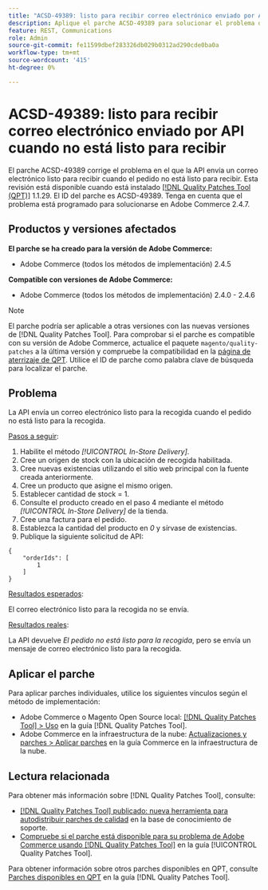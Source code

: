 ```yaml
---
title: "ACSD-49389: listo para recibir correo electrónico enviado por API cuando no está listo para recibir"
description: Aplique el parche ACSD-49389 para solucionar el problema de Adobe Commerce donde la API envía un correo electrónico listo para recibir cuando el pedido no está listo para recibir.
feature: REST, Communications
role: Admin
source-git-commit: fe11599dbef283326db029b0312ad290cde0ba0a
workflow-type: tm+mt
source-wordcount: '415'
ht-degree: 0%

---
```


# ACSD-49389: listo para recibir correo electrónico enviado por API cuando no está listo para recibir

El parche ACSD-49389 corrige el problema en el que la API envía un correo electrónico listo para recibir cuando el pedido no está listo para recibir. Esta revisión está disponible cuando está instalado [[!DNL Quality Patches Tool (QPT)]](https://experienceleague.adobe.com/en/docs/commerce-knowledge-base/kb/announcements/commerce-announcements/magento-quality-patches-released-new-tool-to-self-serve-quality-patches) 1.1.29. El ID del parche es ACSD-49389. Tenga en cuenta que el problema está programado para solucionarse en Adobe Commerce 2.4.7.

## Productos y versiones afectados

**El parche se ha creado para la versión de Adobe Commerce:**

* Adobe Commerce (todos los métodos de implementación) 2.4.5

**Compatible con versiones de Adobe Commerce:**

* Adobe Commerce (todos los métodos de implementación) 2.4.0 - 2.4.6

>[!NOTE]
>
>El parche podría ser aplicable a otras versiones con las nuevas versiones de [!DNL Quality Patches Tool]. Para comprobar si el parche es compatible con su versión de Adobe Commerce, actualice el paquete `magento/quality-patches` a la última versión y compruebe la compatibilidad en la [página de aterrizaje de QPT](https://experienceleague.adobe.com/tools/commerce-quality-patches/index.html). Utilice el ID de parche como palabra clave de búsqueda para localizar el parche.

## Problema

La API envía un correo electrónico listo para la recogida cuando el pedido no está listo para la recogida.

<u>Pasos a seguir</u>:

1. Habilite el método *[!UICONTROL In-Store Delivery]*.
1. Cree un origen de stock con la ubicación de recogida habilitada.
1. Cree nuevas existencias utilizando el sitio web principal con la fuente creada anteriormente.
1. Cree un producto que asigne el mismo origen.
1. Establecer cantidad de stock = 1.
1. Consulte el producto creado en el paso 4 mediante el método *[!UICONTROL In-Store Delivery]* de la tienda.
1. Cree una factura para el pedido.
1. Establezca la cantidad del producto en *0* y sírvase de existencias.
1. Publique la siguiente solicitud de API:

```
{
    "orderIds": [
        1
    ]
}
```

<u>Resultados esperados</u>:

El correo electrónico listo para la recogida no se envía.

<u>Resultados reales</u>:

La API devuelve *El pedido no está listo para la recogida*, pero se envía un mensaje de correo electrónico listo para la recogida.

## Aplicar el parche

Para aplicar parches individuales, utilice los siguientes vínculos según el método de implementación:

* Adobe Commerce o Magento Open Source local: [[!DNL Quality Patches Tool] > Uso](/help/tools/quality-patches-tool/usage.md) en la guía [!DNL Quality Patches Tool].
* Adobe Commerce en la infraestructura de la nube: [Actualizaciones y parches > Aplicar parches](https://experienceleague.adobe.com/docs/commerce-cloud-service/user-guide/develop/upgrade/apply-patches.html) en la guía Commerce en la infraestructura de la nube.

## Lectura relacionada

Para obtener más información sobre [!DNL Quality Patches Tool], consulte:

* [[!DNL Quality Patches Tool] publicado: nueva herramienta para autodistribuir parches de calidad](https://experienceleague.adobe.com/en/docs/commerce-knowledge-base/kb/announcements/commerce-announcements/magento-quality-patches-released-new-tool-to-self-serve-quality-patches) en la base de conocimiento de soporte.
* [Compruebe si el parche está disponible para su problema de Adobe Commerce usando [!DNL Quality Patches Tool]](/help/tools/quality-patches-tool/patches-available-in-qpt/check-patch-for-magento-issue-with-magento-quality-patches.md) en la guía [!UICONTROL Quality Patches Tool].


Para obtener información sobre otros parches disponibles en QPT, consulte [Parches disponibles en QPT](https://experienceleague.adobe.com/tools/commerce-quality-patches/index.html) en la guía [!DNL Quality Patches Tool].
